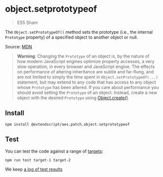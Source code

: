 # object.setprototypeof

> ES5 Sham

The `Object.setPrototypeOf()` method sets the prototype (i.e., the internal `Prototype` property) of a specified object to another object or null.

Source: [MDN](https://developer.mozilla.org/en-US/docs/Web/JavaScript/Reference/Global_Objects/Object/setPrototypeOf)

> __Warning__: Changing the `Prototype` of an object is, by the nature of how modern JavaScript engines optimize property accesses, a very slow operation, in every browser and JavaScript engine. The effects on performance of altering inheritance are subtle and far-flung, and are not limited to simply the time spent in `Object.setPrototypeOf(...)` statement, but may extend to any code that has access to any object whose `Prototype` has been altered. If you care about performance you should avoid setting the `Prototype` of an object. Instead, create a new object with the desired `Prototype` using [Object.create()](../object.create).

## Install

    npm install @extendscript/aes.patch.object.setprototypeof

## Test

You can test the code against a range of [targets](https://github.com/nbqx/fakestk/blob/master/resources/versions.json):

    npm run test target-1 target-2

We keep [a log of test results](./test/results_log.md)
